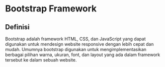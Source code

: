 # Bootstrap Framework

## Definisi
Bootstrap adalah framework HTML, CSS, dan JavaScript yang dapat digunakan untuk mendesign website responsive dengan lebih cepat dan mudah. Umumnya bootstrap digunakan untuk mengimplementasikan berbagai pilihan warna, ukuran, font, dan layout yang ada dalam framework tersebut ke dalam sebuah website. 

